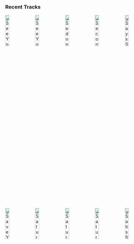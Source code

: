 ### Recent Tracks
[<img src='https://lastfm.freetls.fastly.net/i/u/300x300/ea3a86d4591e87f33031ca162ce702ff.png' width='16%' height='16%' alt='See You Through My Eyes'>](https://www.last.fm/music/the%2bhead%2band%2bthe%2bheart/_/see%2byou%2bthrough%2bmy%2beyes)&nbsp;&nbsp;&nbsp;&nbsp;[<img src='https://lastfm.freetls.fastly.net/i/u/300x300/f62104724a1a0df9d1b5555eed7c07f5.png' width='16%' height='16%' alt='See You Again'>](https://www.last.fm/music/roosevelt/_/see%2byou%2bagain)&nbsp;&nbsp;&nbsp;&nbsp;[<img src='https://lastfm.freetls.fastly.net/i/u/300x300/389df7a63a3e4b9ecb30760f685a03cb.png' width='16%' height='16%' alt='Sedona'>](https://www.last.fm/music/houndmouth/_/sedona)&nbsp;&nbsp;&nbsp;&nbsp;[<img src='https://lastfm.freetls.fastly.net/i/u/300x300/7e31f937983c21353e7871432499e54a.png' width='16%' height='16%' alt='Second Guessing Games'>](https://www.last.fm/music/colony%2bhouse/_/second%2bguessing%2bgames)&nbsp;&nbsp;&nbsp;&nbsp;[<img src='https://lastfm.freetls.fastly.net/i/u/300x300/8165bd3d10814050c0be4378499fc11a.png' width='16%' height='16%' alt='Says She Loves Me'>](https://www.last.fm/music/aer/_/says%2bshe%2bloves%2bme)&nbsp;&nbsp;&nbsp;&nbsp;<br>[<img src='https://lastfm.freetls.fastly.net/i/u/300x300/3a1965fad595c02132ad51da780c9835.png' width='16%' height='16%' alt='Save Your Tears'>](https://www.last.fm/music/the%2bweeknd/_/save%2byour%2btears)&nbsp;&nbsp;&nbsp;&nbsp;[<img src='https://lastfm.freetls.fastly.net/i/u/300x300/f549a8f9ff963e15d4fe34a02c0159a0.png' width='16%' height='16%' alt='Saturday Sun'>](https://www.last.fm/music/vance%2bjoy/_/saturday%2bsun)&nbsp;&nbsp;&nbsp;&nbsp;[<img src='https://lastfm.freetls.fastly.net/i/u/300x300/d5714c06036a6d49dbc25e51c31bf7e5.png' width='16%' height='16%' alt='Saturdays (feat. HAIM)'>](https://www.last.fm/music/twin%2bshadow/_/saturdays%2b%2528feat.%2bhaim%2529)&nbsp;&nbsp;&nbsp;&nbsp;[<img src='https://lastfm.freetls.fastly.net/i/u/300x300/18443a96afbf20c161146c399b42a32c.png' width='16%' height='16%' alt='Saturday Night'>](https://www.last.fm/music/arkells/_/saturday%2bnight)&nbsp;&nbsp;&nbsp;&nbsp;[<img src='https://lastfm.freetls.fastly.net/i/u/300x300/139c56b88bc4b641b7cc726551b2bc07.png' width='16%' height='16%' alt='Satisfied (feat. MAX)'>](https://www.last.fm/music/galantis/_/satisfied%2b%2528feat.%2bmax%2529)&nbsp;&nbsp;&nbsp;&nbsp;<br>